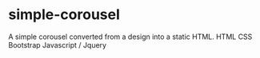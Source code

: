 # simple-corousel
A simple corousel converted from a design into a static HTML.
HTML CSS Bootstrap Javascript / Jquery
